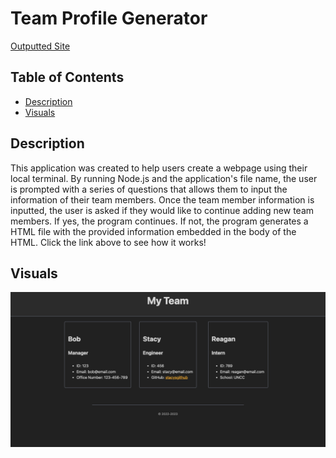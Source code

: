 # Team Profile Generator

[Outputted Site](https://ryan-young17.github.io/team-profile-generator/)

## Table of Contents
- [Description](#Description)
- [Visuals](#Visuals)

## Description

This application was created to help users create a webpage using their local terminal. By running Node.js and the application's file name, the user is prompted with a series of questions that allows them to input the information of their team members. Once the team member information is inputted, the user is asked if they would like to continue adding new team members. If yes, the program continues. If not, the program generates a HTML file with the provided information embedded in the body of the HTML. Click the link above to see how it works!

## Visuals
![Screenshot of generated HTML file](./assets/images/screenshot.png)
